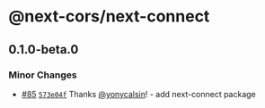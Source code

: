 # @next-cors/next-connect

## 0.1.0-beta.0

### Minor Changes

- [#85](https://github.com/yonycalsin/nextjs-cors/pull/85) [`573e04f`](https://github.com/yonycalsin/nextjs-cors/commit/573e04fa125fda09388cfe29a5a56019172193f6) Thanks [@yonycalsin](https://github.com/yonycalsin)! - add next-connect package
